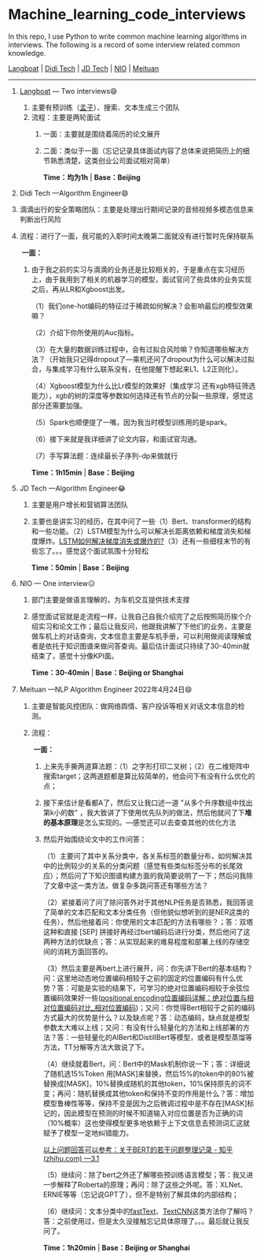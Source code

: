 # Machine_learning_code_interviews
In this repo, I use Python to write common machine learning algorithms in interviews. The following is a record of some interview related common knowledge.

[Langboat](#1) | [Didi Tech](#2) | [JD Tech](#3) | [NIO](#4) | [Meituan](#5)

---

1. <span id="1">[Langboat](https://langboat.com/techs/search) — Two interviews</span>:smile: 
   
   1. 主要有预训练（[孟子](https://github.com/Langboat/Mengzi)）、搜索、文本生成三个团队
   2. 流程：主要是两轮面试
      1. 一面：主要就是围绕着简历的论文展开
   
      2. 二面：类似于一面（忘记记录具体面试内容了总体来说把简历上的细节熟悉清楚，这类创业公司面试相对简单）
      
         **Time：均为1h** | **Base：Beijing**
   
2. <span id="2">Didi Tech —Algorithm Engineer</span>:smile:
   
1. 滴滴出行的安全策略团队：主要是处理出行期间记录的音频视频多模态信息来判断出行风险
   
2. 流程：进行了一面，我可能的入职时间太晚第二面就没有进行暂时先保持联系
   
   ​	**一面：**
   
   1. 由于我之前的实习与滴滴的业务还是比较相关的，于是重点在实习经历上，由于我用到了相关的机器学习的模型，面试官问了些具体的业务实现之后，再从LR和Xgboost出发。
   
      （1）我们one-hot编码的特征过于稀疏如何解决？会影响最后的模型效果嘛？  
   
      （2）介绍下你所使用的Auc指标。  
   
      （3）在大量的数据训练过程中，会有过拟合风险嘛？你知道哪些解决方法？（开始我只记得dropout了—乘机还问了dropout为什么可以解决过拟合，与集成学习有什么联系没有，在他提醒下想起来L1、L2正则化）。  
   
      （4）Xgboost模型为什么比Lr模型的效果好（集成学习 还有xgb特征筛选能力），xgb的树的深度等参数如何选择还有节点的分裂一些原理，感觉这部分还需要加强。  
   
      （5）Spark也顺便提了一嘴，因为我当时模型训练用的是spark。  
   
      （6）接下来就是我详细讲了论文内容，和面试官沟通。  
   
      （7）手写算法题：连续最长子序列-dp来做就行
   
         **Time：1h15min** | **Base：Beijing**
   
3. <span id="3">JD Tech —Algorithm Engineer</span>&#x1f602;
   
   1. 主要是用户增长和营销算法团队
   
   2. 主要也是讲实习的经历，在其中问了一些（1）Bert、transformer的结构和一些功能。（2）LSTM模型为什么可以解决长距离依赖和梯度消失和梯度爆炸。[LSTM如何解决梯度消失或爆炸的?](https://www.cnblogs.com/bonelee/p/10475453.html)（3）还有一些细枝末节的有些忘了。。。感觉这个面试氛围十分轻松
   
      **Time：50min** | **Base：Beijing**
   
4. <span id="4">NIO — One interview</span>:expressionless:

   1. 部门主要是做语言理解的，为车机交互提供技术支撑

   2. 感觉面试官就是走流程一样，让我自己自我介绍完了之后按照简历挨个介绍实习和论文工作；最后让我反问，他跟我讲解了下他们的业务，主要是做车机上的对话查询，文本信息主要是车机手册，可以利用做阅读理解或者是依托于知识图谱来做问答查询。最后估计面试只持续了30-40min就结束了，感觉十分像KPI面。

      **Time：30-40min** | **Base：Beijing or Shanghai**

5. <span id="5">Meituan —NLP Algorithm Engineer 2022年4月24日</span>:smile:

   1. 主要是智能风控团队：做网络舆情、客户投诉等相关对话文本信息的检测。

   2. 流程：

      ​	**一面：**

      1. 上来先手撕两道算法题：（1）之字形打印二叉树；（2）在二维矩阵中搜索target；这两道题都是算比较简单的，他会问下有没有什么优化的点；
      2. 接下来估计是看都A了，然后又让我口述一道 "从多个升序数组中找出第k小的数" ，我大致讲了下使用优先队列的做法，然后他就问了下**堆的基本原理**是怎么实现的。—感觉还可以去查查其他的优化方法
      3. 然后开始围绕论文中的工作问答：

         （1）主要问了其中关系分类中，各关系标签的数量分布，如何解决其中的比例较少的关系的分类问题（感觉有些类似标签分布的长尾效应）；然后问了下知识图谱构建方面的我简要说明了一下；然后问我除了文章中这一类方法，做复杂多跳问答还有哪些方法？

         （2）紧接着问了问了除问答外对于其他NLP任务是否熟悉，我回答说了简单的文本匹配和文本分类任务（但他貌似想听到的是NER这类的任务），然后他接着问：你使用的文本匹配的方法有哪些？；答：双塔这种和直接 [SEP] 拼接好再经过bert编码后进行分类，然后他问了这两种方法的优缺点；答：从实现起来的难易程度和部署上线的存储空间的消耗方面回答的。

         （3）然后主要是再bert上进行展开，问：你先讲下Bert的基本结构？问：这里地动态地位置编码相较于之前的固定的位置编码有什么优势？答：可能是实验的结果下，可学习的绝对位置编码相较于余弦位置编码效果好一些([positional encoding位置编码详解：绝对位置与相对位置编码对比_相对位置编码](https://blog.csdn.net/xixiaoyaoww/article/details/105459376))；又问：你觉得Bert相较于之前的编码方式最大的优势是什么？以及缺点呢？答：动态编码，缺点就是模型参数太大难以上线；又问：有没有什么轻量化的方法和上线部署的方法？答：一些轻量化的AlBert和DistillBert等模型，或者是模型蒸馏等方法，TT分解等方法大致说了下。

         （4）继续就着Bert，问：Bert中的Mask机制你说一下；答：详细说了随机选15%Token 用[MASK]来替换，然后15%的token中的80%被替换成[MASK]，10%替换成随机的其他token，10%保持原先的词不变；再问：随机替换成其他token和保持不变的作用是什么？答：增加模型鲁棒性等等，保持不变是因为之后微调过程中是不存在[MASK]标记的，因此模型在预测的时候不知道输入对应位置是否为正确的词（10%概率）这也使得模型更多地依赖于上下文信息去预测词汇这就赋予了模型一定地纠错能力。

         [以上问题回答可以参考：关于BERT的若干问题整理记录 - 知乎 (zhihu.com) —3.1](https://zhuanlan.zhihu.com/p/95594311)

         （5）继续问：除了bert之外还了解哪些预训练语言模型；答：我又进一步解释了Roberta的原理；再问：除了这些之外呢。答：XLNet、ERNIE等等（忘记说GPT了），但不是特别了解具体的内部结构；

         （6）继续问：文本分类中的[fastText](https://zhuanlan.zhihu.com/p/32965521)、[TextCNN](https://zhuanlan.zhihu.com/p/77634533)这类方法你了解吗？答：之前使用过，但是太久没接触忘记具体原理了。。。最后就让我反问了。

            **Time：1h20min** | **Base：Beijing or Shanghai**

